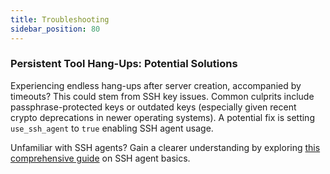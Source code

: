 ```yaml
---
title: Troubleshooting
sidebar_position: 80
---
```

### Persistent Tool Hang-Ups: Potential Solutions

Experiencing endless hang-ups after server creation, accompanied by timeouts? This could stem from SSH key issues. Common culprits include passphrase-protected keys or outdated keys (especially given recent crypto deprecations in newer operating systems). A potential fix is setting `use_ssh_agent` to `true` enabling SSH agent usage.

Unfamiliar with SSH agents? Gain a clearer understanding by exploring [this comprehensive guide](https://smallstep.com/blog/ssh-agent-explained/) on SSH agent basics.